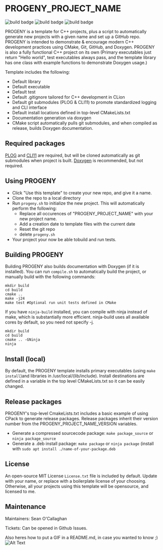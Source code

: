 # PROGENY_PROJECT_NAME
![build badge](https://github.com/buster-jangle/PROGENY/actions/workflows/cmake_build_ubuntu-latest.yml/badge.svg?branch=master)
![build badge](https://github.com/buster-jangle/PROGENY/actions/workflows/cmake_tests_ubuntu-latest.yml/badge.svg?branch=master)
![build badge](https://github.com/buster-jangle/PROGENY/actions/workflows/doxygen-gh-pages.yml/badge.svg?branch=master)
  
PROGENY is a template for C++ projects, plus a script to automatically generate new projects with a given name and set up a GitHub repo. PROGENY is intended to demonstrate & encourage modern C++ development practices using CMake, Git, GitHub, and Doxygen. PROGENY is also a fully functional C++ project on its own (Primary executables just return "Hello world", test executables always pass, and the template library has one class with example functions to demonstrate Doxygen usage.)

Template includes the following:
* Default library
* Default executable
* Default test
* Default .gitignore tailored for C++ development in CLion
* Default git submodules (PLOG & CLI11) to promote standardized logging and CLI interface
* Default install locations defined in top-level CMakeLists.txt
* Documentation generation via doxygen
* CMake script automatically pulls git submodules, and when compiled as release, builds Doxygen documentation.


## Required packages

[PLOG](https://github.com/SergiusTheBest/plog) and [CLI11](https://github.com/CLIUtils/CLI11) are required, but will be cloned automatically as git submodules when project is built. [Doxygen](https://github.com/doxygen/doxygen) is recommended, but not required.


## Using PROGENY

* Click "Use this template" to create your new repo, and give it a name. 
* Clone the repo to a local directory
* Run `progeny.sh` to initialize the new project. This will automatically perform the following:
  * Replace all occurences of "PROGENY_PROJECT_NAME" with your new project name.
  * Add a creation date to template files with the current date
  * Reset the git repo
  * delete `progeny.sh`
* Your project your now be able tobuild and run tests.
  
## Building PROGENY

Building PROGENY also builds documentation with Doxygen (if it is installed). You can run `compile.sh` to automatically build the project, or manually build with the following commands:
```
mkdir build
cd build
cmake ..
make -j24
make test #Optional run unit tests defined in CMake
```

If you have `ninja-build` installed, you can compile with ninja instead of make, which is substantially more efficient. ninja-build uses all available cores by default, so you need not specify -j.

```
mkdir build
cd build
cmake .. -GNinja
ninja
```

## Install (local)

By default, the PROGENY template installs primary executables (using `make install`)and libraries in /usr/local/(lib/include). Install destinations are defined in a variable in the top level CMakeLists.txt so it can be easily changed.

## Release packages

PROGENY's top-level CmakeLists.txt includes a basic example of using CPack to generate release packages. Release packages inherit their version number from the PROGENY_PROJECT_NAME_VERSION variables.

* Generate a compressed sourcecode package: `make package_source` or `ninja package_source`
* Generate a .deb install package: `make package` or `ninja package` (install with `sudo apt install ./name-of-your-package.deb`

## License

An open-source MIT License `License.txt` file is included by default. Update with your name, or replace with a boilerplate license of your choosing. Otherwise, all your projects using this template will be opensource, and licensed to me.

## Maintenance

Maintainers: Sean O'Callaghan

Tickets: Can be opened in Github Issues.

Also heres how to put a GIF in a README.md, in case you wanted to know ;)
![Alt Text](https://upload.wikimedia.org/wikipedia/commons/7/79/Perfect-loop-cube.gif)

